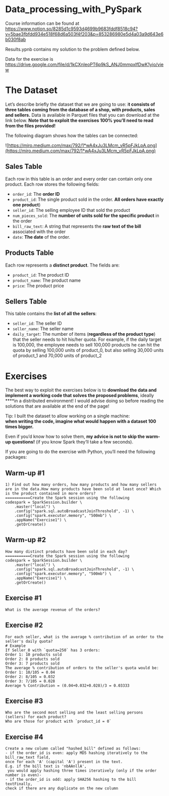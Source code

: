 # Data_processing_with_PySpark
Course information can be found at https://www.notion.so/8285d1c9593d4699b9683fddf8518c94?v=5bae3fbfdd934e518f68d6a503f4f203&p=853286980e5d4a03a9d643e6b030f8ab

Results.ypnb contains my solution to the problem defined below.

Data for the exercise is https://drive.google.com/file/d/1kCXnIeoPT6p9kS_ANJ0mmpxlfDwK1yio/view

# The Dataset

Let’s describe briefly the dataset that we are going to use: i**t consists of three tables coming from the database of a shop, with products, sales and sellers.** Data is available in Parquet files that you can download at the link below. **Note that to exploit the exercises 100% you’ll need to read from the files provided!**

The following diagram shows how the tables can be connected: 

![https://miro.medium.com/max/792/1*wA4xJu3LMcm_vR5pFJkLpA.png](https://miro.medium.com/max/792/1*wA4xJu3LMcm_vR5pFJkLpA.png)

## **Sales Table**

Each row in this table is an order and every order can contain only one product. Each row stores the following fields:

- `order_id`: The **order ID**
- `product_id`: The single product sold in the order. **All orders have exactly one product**)
- `seller_id`: The selling employee ID that sold the product
- `num_pieces_sold`: The **number of units sold for the specific product** in the order
- `bill_raw_text`: A string that represents the **raw text of the bill** associated with the order
- `date`: **The date** of the order.

## Products Table

Each row represents a **distinct product**. The fields are:

- `product_id`: The product ID
- `product_name`: The product name
- `price`: The product price

## Sellers Table

This table contains the **list of all the sellers**:

- `seller_id`: The seller ID
- `seller_name`: The seller name
- `daily_target`: The number of items (**regardless of the product type**) that the seller needs to hit his/her quota. For example, if the daily
target is 100,000, the employee needs to sell 100,000 products he can
hit the quota by selling 100,000 units of product_0, but also selling
30,000 units of product_1 and 70,000 units of product_2

# Exercises

The best way to exploit the exercises below is to **download the data and implement a working code that solves the proposed problems**, ideally ****in a distributed environment! I would advise doing so before reading the solutions that are available at the end of the page!

Tip: I built the dataset to allow working on a single machine: **when writing the code, imagine what would happen with a dataset 100 times bigger.**

Even if you’d know how to solve them, **my advice is not to skip the warm-up questions!** (if you know Spark they’ll take a few seconds).

If you are going to do the exercise with Python, you‘ll need the following packages:

## Warm-up #1

```
1) Find out how many orders, how many products and how many sellers are in the data.How many products have been sold at least once? Which is the product contained in more orders?
===========Create the Spark session using the following 
codespark = SparkSession.builder \
    .master("local") \
    .config("spark.sql.autoBroadcastJoinThreshold", -1) \
    .config("spark.executor.memory", "500mb") \
    .appName("Exercise1") \
    .getOrCreate()
```

## Warm-up #2

```
How many distinct products have been sold in each day?
===========Create the Spark session using the following 
codespark = SparkSession.builder \
    .master("local") \
    .config("spark.sql.autoBroadcastJoinThreshold", -1) \
    .config("spark.executor.memory", "500mb") \
    .appName("Exercise1") \
    .getOrCreate()
```

## Exercise #1

```
What is the average revenue of the orders?
```

## Exercise #2

```
For each seller, what is the average % contribution of an order to the seller's daily quota?
# Example
If Seller_0 with `quota=250` has 3 orders:
Order 1: 10 products sold
Order 2: 8 products sold
Order 3: 7 products sold
The average % contribution of orders to the seller's quota would be:
Order 1: 10/105 = 0.04
Order 2: 8/105 = 0.032
Order 3: 7/105 = 0.028
Average % Contribution = (0.04+0.032+0.028)/3 = 0.03333
```

## Exercise #3

```
Who are the second most selling and the least selling persons (sellers) for each product? 
Who are those for product with `product_id = 0`
```

## Exercise #4

```
Create a new column called "hashed_bill" defined as follows:
- if the order_id is even: apply MD5 hashing iteratively to the bill_raw_text field, 
once for each 'A' (capital 'A') present in the text. 
E.g. if the bill text is 'nbAAnllA',
 you would apply hashing three times iteratively (only if the order number is even)- 
- if the order_id is odd: apply SHA256 hashing to the bill textFinally, 
check if there are any duplicate on the new column
```
